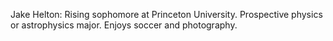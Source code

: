 Jake Helton:
Rising sophomore at Princeton University.
Prospective physics or astrophysics major. 
Enjoys soccer and photography.

